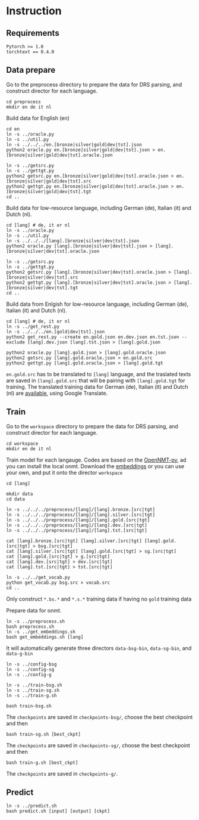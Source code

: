 

# Instruction

## Requirements
```
Pytorch >= 1.0
torchtext == 0.4.0
```
## Data prepare

Go to the preprocess directory to prepare the data for DRS parsing, and construct director for each language.
```
cd preprocess
mkdir en de it nl
```

Build data for English (en)
```
cd en
ln -s ../oracle.py
ln -s ../util.py
ln -s ../../../en.[bronze|silver|gold|dev|tst].json
python2 oracle.py en.[bronze|silver|gold|dev|tst].json > en.[bronze|silver|gold|dev|tst].oracle.json

ln -s ../getsrc.py
ln -s ../gettgt.py
python2 getsrc.py en.[bronze|silver|gold|dev|tst].oracle.json > en.[bronze|silver|gold|dev|tst].src
python2 gettgt.py en.[bronze|silver|gold|dev|tst].oracle.json > en.[bronze|silver|gold|dev|tst].tgt
cd ..
```
Build data for low-resource language, including German (de), Italian (it) and Dutch (nl).
```
cd [lang] # de, it or nl
ln -s ../oracle.py
ln -s ../util.py
ln -s ../../../[lang].[bronze|silver|dev|tst].json
python2 oracle.py [lang].[bronze|silver|dev|tst].json > [lang].[bronze|silver|dev|tst].oracle.json

ln -s ../getsrc.py
ln -s ../gettgt.py
python2 getsrc.py [lang].[bronze|silver|dev|tst].oracle.json > [lang].[bronze|silver|dev|tst].src
python2 gettgt.py [lang].[bronze|silver|dev|tst].oracle.json > [lang].[bronze|silver|dev|tst].tgt
cd ..
```
Build data from Enlgish for low-resource language, including German (de), Italian (it) and Dutch (nl).
```
cd [lang] # de, it or nl
ln -s ../get_rest.py
ln -s ../../../en.[gold|dev|tst].json
python2 get_rest.py --create en.gold.json en.dev.json en.tst.json --exclude [lang].dev.json [lang].tst.json > [lang].gold.json

python2 oracle.py [lang].gold.json > [lang].gold.oracle.json
python2 getsrc.py [lang].gold.oracle.json > en.gold.src
python2 gettgt.py [lang].gold.oracle.json > [lang].gold.tgt
```
`en.gold.src` has to be translated to `[lang]` language, and the traslated texts are saved in `[lang].gold.src` that will be pairing with `[lang].gold.tgt` for training. The translated training data for German (de), Italian (it) and Dutch (nl) are [available](https://drive.google.com/drive/folders/1IaNRpMEDEzhE0CZz9sGq-tPX0giexdOt?usp=sharing), using Google Translate.

## Train

Go to the `workspace` directory to prepare the data for DRS parsing, and construct director for each language.
```
cd workspace
mkdir en de it nl
```
Train model for each langauge. Codes are based on the [OpenNMT-py](https://github.com/OpenNMT/OpenNMT-py), ad you can install the local onmt. Download the [embeddings]() or you can use your own, and put it onto the director `workspace`
```
cd [lang]

mkdir data
cd data

ln -s ../../../preprocess/[lang]/[lang].bronze.[src|tgt]
ln -s ../../../preprocess/[lang]/[lang].silver.[src|tgt]
ln -s ../../../preprocess/[lang]/[lang].gold.[src|tgt]
ln -s ../../../preprocess/[lang]/[lang].dev.[src|tgt]
ln -s ../../../preprocess/[lang]/[lang].tst.[src|tgt]

cat [lang].bronze.[src|tgt] [lang].silver.[src|tgt] [lang].gold.[src|tgt] > bsg.[src|tgt]
cat [lang].silver.[src|tgt] [lang].gold.[src|tgt] > sg.[src|tgt]
cat [lang].gold.[src|tgt] > g.[src|tgt]
cat [lang].dev.[src|tgt] > dev.[src|tgt]
cat [lang].tst.[src|tgt] > tst.[src|tgt]

ln -s ../../get_vocab.py
python get_vocab.py bsg.src > vocab.src
cd ..
```
Only construct `*.bs.*` and `*.s.*` training data if having no `gold` training data

Prepare data for onmt. 
```
ln -s ../preprocess.sh
bash preprocess.sh
ln -s ../get_embeddings.sh
bash get_embeddings.sh [lang]
```
It will automatically generate three directors `data-bsg-bin`, `data-sg-bin`, and `data-g-bin`
```
ln -s ../config-bsg
ln -s ../config-sg
ln -s ../config-g

ln -s ../train-bsg.sh
ln -s ../train-sg.sh
ln -s ../train-g.sh

bash train-bsg.sh
```
The `checkpoints` are saved in `checkpoints-bsg/`, choose the best checkpoint and then
```
bash train-sg.sh [best_ckpt]
```
The `checkpoints` are saved in `checkpoints-sg/`, choose the best checkpoint and then
```
bash train-g.sh [best_ckpt]
```
The `checkpoints` are saved in `checkpoints-g/`.

## Predict
```
ln -s ../predict.sh
bash predict.sh [input] [output] [ckpt]
```
